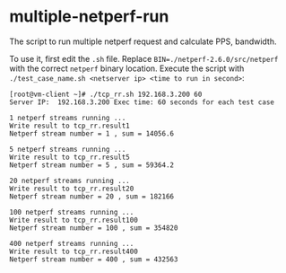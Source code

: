 # multiple-netperf-run
The script to run multiple netperf request and calculate PPS, bandwidth.

To use it, first edit the `.sh` file. Replace `BIN=./netperf-2.6.0/src/netperf` with the correct `netperf` binary location. Execute the script with `./test_case_name.sh <netserver ip> <time to run in second>`:
```
[root@vm-client ~]# ./tcp_rr.sh 192.168.3.200 60
Server IP:  192.168.3.200 Exec time: 60 seconds for each test case

1 netperf streams running ...
Write result to tcp_rr.result1
Netperf stream number = 1 , sum = 14056.6

5 netperf streams running ...
Write result to tcp_rr.result5
Netperf stream number = 5 , sum = 59364.2

20 netperf streams running ...
Write result to tcp_rr.result20
Netperf stream number = 20 , sum = 182166

100 netperf streams running ...
Write result to tcp_rr.result100
Netperf stream number = 100 , sum = 354820

400 netperf streams running ...
Write result to tcp_rr.result400
Netperf stream number = 400 , sum = 432563
```
